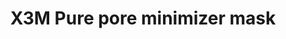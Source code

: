 ---  
title: X3M Pure pore minimizer mask
description:
image: /images/banner.jpg
shop_link:
info_link:
pris:
category:
---